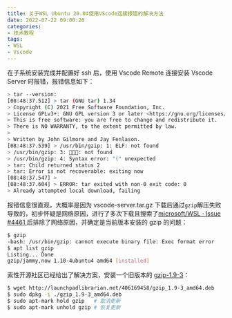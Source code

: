```yaml
---
title: 关于WSL Ubuntu 20.04使用VScode连接报错的解决方法
date: 2022-07-22 09:00:26
categories:
- 技术教程
tags:
- WSL
- Vscode
---
```


在子系统安装完成并配置好 ssh 后，使用 Vscode Remote 连接安装 Vscode Server 时报错，报错信息如下：

```bash
> tar --version:
[08:48:37.512] > tar (GNU tar) 1.34
> Copyright (C) 2021 Free Software Foundation, Inc.
> License GPLv3+: GNU GPL version 3 or later <https://gnu.org/licenses/gpl.html>. 
> This is free software: you are free to change and redistribute it.
> There is NO WARRANTY, to the extent permitted by law.
> 
> Written by John Gilmore and Jay Fenlason.
[08:48:37.539] > /usr/bin/gzip: 1: ELF: not found
> /usr/bin/gzip: 3: : not found
> /usr/bin/gzip: 4: Syntax error: "(" unexpected
> tar: Child returned status 2
> tar: Error is not recoverable: exiting now
[08:48:37.547] > 
[08:48:37.604] > ERROR: tar exited with non-0 exit code: 0
> Already attempted local download, failing
```

报错信息很直观，大概率是因为 vscode-server.tar.gz 下载后通过`gzip`解压失败导致的，初步怀疑是网络原因，进行了多次下载且搜索了[microsoft/WSL · Issue #4461  ](https://github.com/microsoft/WSL/issues/4461)后排除了网络原因，并确定是当前版本安装的 gzip 的问题：

```bash
$ gzip
-bash: /usr/bin/gzip: cannot execute binary file: Exec format error
$ apt list gzip
Listing... Done
gzip/jammy,now 1.10-4ubuntu4 amd64 [installed]
```

索性开源社区已经给出了解决方案，安装一个旧版本的 [gzip-1.9-3](https://launchpad.net/ubuntu/disco/amd64/gzip/1.9-3)：

```bash
$ wget http://launchpadlibrarian.net/406169458/gzip_1.9-3_amd64.deb
$ sudo dpkg -i ./gzip_1.9-3_amd64.deb
$ sudo apt-mark hold gzip	# 取消更新
$ sudo apt-mark unhold gzip # 恢复更新
```




